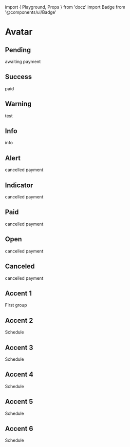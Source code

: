import { Playground, Props } from 'docz'
import Badge from '@components/ui/Badge'

# Avatar

<Props of={Badge} />

## Pending

<Playground>
  <Badge type="pending"> awaiting payment </Badge>
</Playground>


## Success

<Playground>
  <Badge type="success">paid</Badge>
</Playground>

## Warning

<Playground>
  <Badge type="warning">test</Badge>
</Playground>

## Info

<Playground>
  <Badge type="info">info</Badge>
</Playground>

## Alert

<Playground>
  <Badge type="alert">cancelled payment </Badge>
</Playground>

## Indicator

<Playground>
  <Badge type="indicator">cancelled payment </Badge>
</Playground>

## Paid

<Playground>
  <Badge type="paid">cancelled payment </Badge>
</Playground>

## Open

<Playground>
  <Badge type="open">cancelled payment </Badge>
</Playground>

## Canceled

<Playground>
  <Badge type="canceled">cancelled payment </Badge>
</Playground>

## Accent 1

<Playground>
  <Badge type="accent-1">First group</Badge>
</Playground>

## Accent 2

<Playground>
  <Badge type="accent-2">Schedule</Badge>
</Playground>

## Accent 3

<Playground>
  <Badge type="accent-3">Schedule</Badge>
</Playground>

## Accent 4

<Playground>
  <Badge type="accent-4">Schedule</Badge>
</Playground>

## Accent 5

<Playground>
  <Badge type="accent-5">Schedule</Badge>
</Playground>

## Accent 6

<Playground>
  <Badge type="accent-6">Schedule</Badge>
</Playground>
